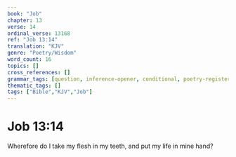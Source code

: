 ```yaml
---
book: "Job"
chapter: 13
verse: 14
ordinal_verse: 13168
ref: "Job 13:14"
translation: "KJV"
genre: "Poetry/Wisdom"
word_count: 16
topics: []
cross_references: []
grammar_tags: [question, inference-opener, conditional, poetry-register]
thematic_tags: []
tags: ["Bible","KJV","Job"]
---
```


# Job 13:14

Wherefore do I take my flesh in my teeth, and put my life in mine hand?
